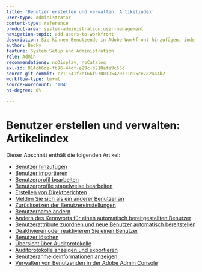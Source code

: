 ```yaml
---
title: 'Benutzer erstellen und verwalten: Artikelindex'
user-type: administrator
content-type: reference
product-area: system-administration;user-management
navigation-topic: add-users-to-workfront
description: Sie können Benutzende in Adobe Workfront hinzufügen, indem Sie einzelne Benutzende von Grund auf neu erstellen oder bestehende Benutzende kopieren.
author: Becky
feature: System Setup and Administration
role: Admin
recommendations: noDisplay, noCatalog
exl-id: 014cb6de-fb96-44df-a29c-b210afe9c55c
source-git-commit: c711541f3e166f9700195420711d95ce782a44b2
workflow-type: tm+mt
source-wordcount: '104'
ht-degree: 0%

---
```


# Benutzer erstellen und verwalten: Artikelindex

<!-- Audited: 2/2024 -->

Dieser Abschnitt enthält die folgenden Artikel:

* [Benutzer hinzufügen](../../../administration-and-setup/add-users/create-and-manage-users/add-users.md)
* [Benutzer importieren](../../../administration-and-setup/add-users/create-and-manage-users/import-users.md)
* [Benutzerprofil bearbeiten](../../../administration-and-setup/add-users/create-and-manage-users/edit-a-users-profile.md)
* [Benutzerprofile stapelweise bearbeiten](../../../administration-and-setup/add-users/create-and-manage-users/edit-user-profiles-in-bulk.md)
* [Erstellen von Direktberichten](../../../administration-and-setup/add-users/create-and-manage-users/create-direct-reports.md)
* [Melden Sie sich als ein anderer Benutzer an](../../../administration-and-setup/add-users/create-and-manage-users/log-in-as-another-user.md)
* [Zurücksetzen der Benutzereinstellungen](../../../administration-and-setup/add-users/create-and-manage-users/reset-a-users-preferences.md)
* [Benutzername ändern](../../../administration-and-setup/add-users/create-and-manage-users/change-a-username.md)
* [Ändern des Kennworts für einen automatisch bereitgestellten Benutzer](../../../administration-and-setup/add-users/create-and-manage-users/change-pw-auto-provisioned-user.md)
* [Benutzerattribute zuordnen und neue Benutzer automatisch bereitstellen](../../../administration-and-setup/add-users/create-and-manage-users/map-user-attributes.md)
* [Deaktivieren oder reaktivieren Sie einen Benutzer](../../../administration-and-setup/add-users/create-and-manage-users/deactivate-a-user.md)
* [Benutzer löschen](../../../administration-and-setup/add-users/create-and-manage-users/delete-a-user.md)
* [Übersicht über Auditprotokolle](../../../administration-and-setup/add-users/create-and-manage-users/audit-logs.md)
* [Auditprotokolle anzeigen und exportieren](../../../administration-and-setup/add-users/create-and-manage-users/view-and-export-audit-logs.md)
* [Benutzeranmeldeinformationen anzeigen](../../../administration-and-setup/add-users/create-and-manage-users/view-user-login-info.md)
* [Verwalten von Benutzenden in der Adobe Admin Console](../../../administration-and-setup/add-users/create-and-manage-users/admin-console.md)
